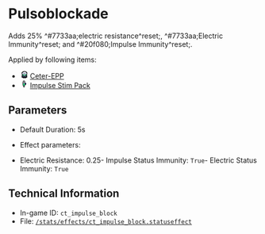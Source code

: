 # Pulsoblockade

Adds 25% ^#7733aa;electric resistance^reset;, ^#7733aa;Electric Immunity^reset; and ^#20f080;Impulse Immunity^reset;.

Applied by following items:

- <img src="https://raw.githubusercontent.com/Ceterai/Enternia/main/items/armors/alta/tier6/ceternia/epp/icon.png" alt="Ceter-EPP icon" loading="lazy" height=16px width="auto" /> [Ceter-EPP](https://ceterai.github.io/MyEnternia/Wiki/Ceter-EPP)
- <img src="https://raw.githubusercontent.com/Ceterai/Enternia/main/items/generic/other/ct_impulse_stim.png" alt="Impulse Stim Pack icon" loading="lazy" height=16px width="auto" /> [Impulse Stim Pack](https://ceterai.github.io/MyEnternia/Wiki/ImpulseStimPack)

## Parameters

- Default Duration: 5s
- Effect parameters: 

- Electric Resistance: 0.25- Impulse Status Immunity: `True`- Electric Status Immunity: `True`

## Technical Information

- In-game ID: `ct_impulse_block`
- File: [`/stats/effects/ct_impulse_block.statuseffect`](https://github.com/Ceterai/Enternia/blob/main/stats/effects/ct_impulse_block.statuseffect)
